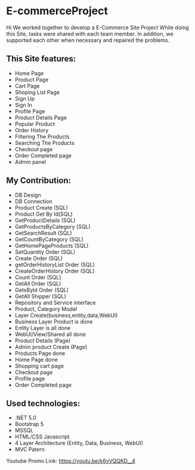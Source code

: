 # E-commerceProject

Hi 
We worked together to develop a E-Commerce Site Project
While doing this Site, tasks were shared with each team member.
In addition, we supported each other when necessary and repaired the problems.


## This Site features:
* Home Page 
* Product Page
* Cart Page
* Shoping List Page
* Sign Up
* Sign In
* Profile Page
* Product Details Page
* Popular Product
* Order History
* Filtering The Products
* Searching The Products
* Checkout page
* Order Completed page
* Admin panel

## My Contribution:
* DB Design
* DB Connection
* Product Create (SQL)
* Product Get By Id(SQL)
* GetProductDetails (SQL)
* GetProductsByCategory (SQL)
* GetSearchResult (SQL)
* GetCountByCategory (SQL)
* GetHomePageProducts (SQL)
* SetQuantity Order (SQL)
* Create Order (SQL)
* getOrderHistoryList Order (SQL)
* CreateOrderHistory Order (SQL)
* Count Order (SQL)
* GetAll Order (SQL)
* GetsById Order (SQL)
* GetAll Shipper (SQL)
* Repository and Service interface 
* Product, Category Model
* Layer Create(business,entity,data,WebUI)
* Business Layer Product is  done 
* Entity Layer is all done
* WebUI/View/Shared  all done
* Product Details (Page)
* Admin product Create (Page)
* Products Page done
* Home Page done
* Shopping cart page
* Checkout page
* Profile page
* Order Completed page

## Used technologies:
* .NET 5.0
* Bootstrap 5 
* MSSQL
* HTML/CSS Javascript
* 4 Layer Architecture (Entity, Data, Business, WebUI)
* MVC Patern

Youtube Promo  Link: https://youtu.be/k6vVQQKD__4
